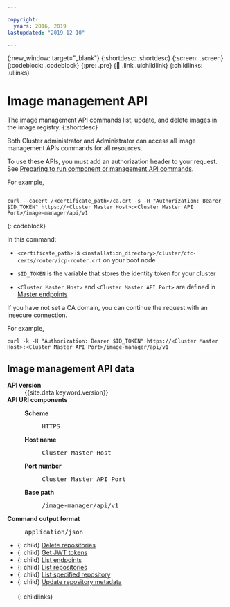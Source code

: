 ```yaml
---

copyright:
  years: 2016, 2019
lastupdated: "2019-12-10"

---
```


{:new_window: target="_blank"}
{:shortdesc: .shortdesc}
{:screen: .screen}
{:codeblock: .codeblock}
{:pre: .pre}
{:child: .link .ulchildlink}
{:childlinks: .ullinks}

# Image management API

The image management API commands list, update, and delete images in the image registry.
{:shortdesc}

Both Cluster administrator and Administrator can access all image management APIs commands for all resources.

To use these APIs, you must add an authorization header to your request. See [Preparing to run component or management API commands](../iam/3.4.0/apis/access_api.md).

For example,

```

curl --cacert /<certificate_path>/ca.crt -s -H "Authorization: Bearer $ID_TOKEN" https://<Cluster Master Host>:<Cluster Master API Port>/image-manager/api/v1

```
{: codeblock}

In this command:
* `<certificate_path>` is `<installation_directory>/cluster/cfc-certs/router/icp-router.crt` on your boot node

* `$ID_TOKEN` is the variable that stores the identity token for your cluster

* `<Cluster Master Host>` and `<Cluster Master API Port>` are defined in [Master endpoints](../installer/3.2.2/cluster_endpoints.md#master)

If you have not set a CA domain, you can continue the request with an insecure connection.

For example,

```
curl -k -H "Authorization: Bearer $ID_TOKEN" https://<Cluster Master Host>:<Cluster Master API Port>/image-manager/api/v1
```

## Image management API data

<dl>
<dt><b>API version</b></dt>
<dd>{{site.data.keyword.version}}</dd>
<dt><b>API URI components</b></dt>
<dd>
<dl>
<dt><b>Scheme</b></dt>
<dd><pre>HTTPS</pre></dd>
<dt><b>Host name</b></dt>
<dd><pre>Cluster Master Host</pre></dd>
<dt><b>Port number</b></dt>
<dd><pre>Cluster Master API Port</pre></dd>
<dt><b>Base path</b></dt>
<dd><pre>/image-manager/api/v1</pre></dd>
</dl>
</dd>
<dt><b>Command output format</b></dt>
<dd><pre>application/json</pre></dd>
</dl>

<!-- **API version**

{{site.data.keyword.version}}

**API URI components**

 **Scheme**

   `HTTPS`

 **Host name**

   `<Cluster Master Host>`

 **Port number**

   `<Cluster Master API Port>`

 **Base path**

  `/image-manager/api/v1`

**Command output format**

  `application/json` -->

- {: child} [Delete repositories](../apis/cfc_api_files/delete_repo.md) <br />  
- {: child} [Get JWT tokens](../apis/cfc_api_files/get_tokens.md) <br />  
- {: child} [List endpoints](../apis/cfc_api_files/list_endpoints.md) <br />  
- {: child} [List repositories](../apis/cfc_api_files/list_repo.md) <br />  
- {: child} [List specified repository](../apis/cfc_api_files/list_spec_repo.md) <br />  
- {: child} [Update repository metadata](../apis/cfc_api_files/update_meta.md) <br />  
{: childlinks}
